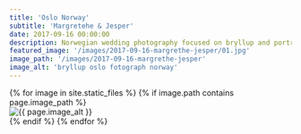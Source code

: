 ```yaml
---
title: 'Oslo Norway'
subtitle: 'Margretehe & Jesper'
date: 2017-09-16 00:00:00
description: Norwegian wedding photography focused on bryllup and portrait photography. 
featured_image: '/images/2017-09-16-margrethe-jesper/01.jpg'
image_path: '/images/2017-09-16-margrethe-jesper'
image_alt: 'bryllup oslo fotograph norway'
---
```


<!-- > “Cherry blossoms, the symbolic flower of the spring.” -->

<!-- DO NOT EDIT BELOW -->
<div class="image-wrap" >
{% for image in site.static_files %}
    {% if image.path contains page.image_path %}
        <div class="image-wrap" >
        <img src="{{ site.baseurl }}{{ image.path }}" alt="{{ page.image_alt }}" />
        </div>
    {% endif %}
{% endfor %}
